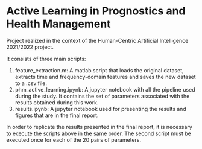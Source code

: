 # Active Learning in Prognostics and Health Management
Project realized in the context of the Human-Centric Artificial Intelligence 2021/2022 project.

It consists of three main scripts:
1. feature_extraction.m: A matlab script that loads the original dataset, extracts time and frequency-domain features and saves the new dataset to a .csv file.
2. phm_active_learning.ipynb: A jupyter notebook with all the pipeline used during the study. It contains the set of parameters associated with the results obtained during this work.
3. results.ipynb: A jupyter notebook used for presenting the results and figures that are in the final report.

In order to replicate the results presented in the final report, it is necessary to execute the scripts above in the same order. The second script must be executed once for each of the 20 pairs of parameters.
